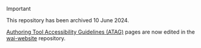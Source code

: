 > [!IMPORTANT]
> This repository has been archived 10 June 2024.
>
> [Authoring Tool Accessibility Guidelines (ATAG)](https://www.w3.org/WAI/standards-guidelines/atag/)  pages are now edited in the [wai-website](https://github.com/w3c/wai-website) repository.
